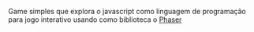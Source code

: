 Game simples que explora o javascript como linguagem de programação para jogo interativo usando como biblioteca o [Phaser](https://phaser.io)